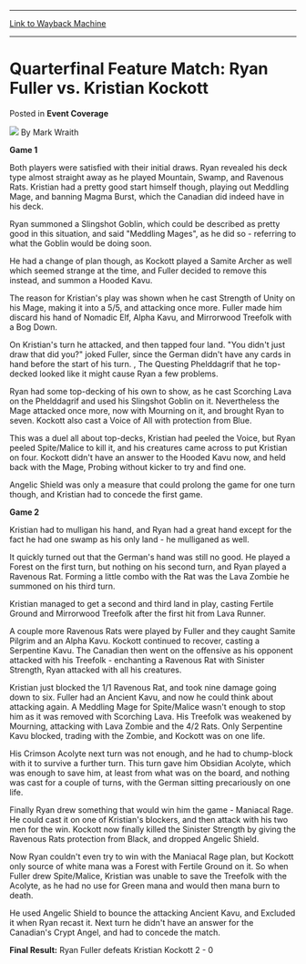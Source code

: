 
---
[Link to Wayback Machine](https://web.archive.org/web/20211127125210/https://magic.wizards.com/en/articles/archive/event-coverage/quarterfinal-feature-match-ryan-fuller-vs-kristian-kockott-2000-01)

[_metadata_:author]:- "Mark Wraith"
[_metadata_:description]:- "Game 1 Both players were satisfied with their initial draws. Ryan revealed his deck type almost straight away as he played Mountain, Swamp, and Ravenous Rats. Kristian had a pretty good start himself though, playing out Meddling Mage, and banning Magma Burst, which the Canadian did indeed have in his deck. Ryan summoned a Slingshot Goblin, which could be described as pretty"
[_metadata_:generator]:- "Drupal 7 (http://drupal.org)"
[_metadata_:node]:- "809011"
[_metadata_:source]:- "div-main-content"
[_metadata_:title]:- "Quarterfinal Feature Match: Ryan Fuller vs. Kristian Kockott"
[_metadata_:wayback_capture_timestamp]:- "2021-11-27 12:52:10"
[_metadata_:wayback_raw_url]:- "https://web.archive.org/web/20211127125210id_/https://magic.wizards.com/en/articles/archive/event-coverage/quarterfinal-feature-match-ryan-fuller-vs-kristian-kockott-2000-01"
[_metadata_:wayback_url]:- "https://magic.wizards.com/en/articles/archive/event-coverage/quarterfinal-feature-match-ryan-fuller-vs-kristian-kockott-2000-01"
---


Quarterfinal Feature Match: Ryan Fuller vs. Kristian Kockott
============================================================



 Posted in **Event Coverage**







![](https://media.magic.wizards.com/styles/auth_small/public/generic-avatar-150_92.png)
By Mark Wraith











**Game 1**


Both players were satisfied with their initial draws. Ryan revealed his deck type almost straight away as he played Mountain, Swamp, and Ravenous Rats. Kristian had a pretty good start himself though, playing out Meddling Mage, and banning Magma Burst, which the Canadian did indeed have in his deck.


Ryan summoned a Slingshot Goblin, which could be described as pretty good in this situation, and said "Meddling Mages", as he did so - referring to what the Goblin would be doing soon.


He had a change of plan though, as Kockott played a Samite Archer as well which seemed strange at the time, and Fuller decided to remove this instead, and summon a Hooded Kavu.


The reason for Kristian's play was shown when he cast Strength of Unity on his Mage, making it into a 5/5, and attacking once more. Fuller made him discard his hand of Nomadic Elf, Alpha Kavu, and Mirrorwood Treefolk with a Bog Down.


On Kristian's turn he attacked, and then tapped four land. "You didn't just draw that did you?" joked Fuller, since the German didn't have any cards in hand before the start of his turn. , The Questing Phelddagrif that he top-decked looked like it might cause Ryan a few problems.


Ryan had some top-decking of his own to show, as he cast Scorching Lava on the Phelddagrif and used his Slingshot Goblin on it. Nevertheless the Mage attacked once more, now with Mourning on it, and brought Ryan to seven. Kockott also cast a Voice of All with protection from Blue. 


This was a duel all about top-decks, Kristian had peeled the Voice, but Ryan peeled Spite/Malice to kill it, and his creatures came across to put Kristian on four. Kockott didn't have an answer to the Hooded Kavu now, and held back with the Mage, Probing without kicker to try and find one.


Angelic Shield was only a measure that could prolong the game for one turn though, and Kristian had to concede the first game.


**Game 2**


Kristian had to mulligan his hand, and Ryan had a great hand except for the fact he had one swamp as his only land - he mulliganed as well.


It quickly turned out that the German's hand was still no good. He played a Forest on the first turn, but nothing on his second turn, and Ryan played a Ravenous Rat. Forming a little combo with the Rat was the Lava Zombie he summoned on his third turn.


Kristian managed to get a second and third land in play, casting Fertile Ground and Mirrorwood Treefolk after the first hit from Lava Runner.


A couple more Ravenous Rats were played by Fuller and they caught Samite Pilgrim and an Alpha Kavu. Kockott continued to recover, casting a Serpentine Kavu. The Canadian then went on the offensive as his opponent attacked with his Treefolk - enchanting a Ravenous Rat with Sinister Strength, Ryan attacked with all his creatures.


Kristian just blocked the 1/1 Ravenous Rat, and took nine damage going down to six. Fuller had an Ancient Kavu, and now he could think about attacking again. A Meddling Mage for Spite/Malice wasn't enough to stop him as it was removed with Scorching Lava. His Treefolk was weakened by Mourning, attacking with Lava Zombie and the 4/2 Rats. Only Serpentine Kavu blocked, trading with the Zombie, and Kockott was on one life.


His Crimson Acolyte next turn was not enough, and he had to chump-block with it to survive a further turn. This turn gave him Obsidian Acolyte, which was enough to save him, at least from what was on the board, and nothing was cast for a couple of turns, with the German sitting precariously on one life.


Finally Ryan drew something that would win him the game - Maniacal Rage. He could cast it on one of Kristian's blockers, and then attack with his two men for the win. Kockott now finally killed the Sinister Strength by giving the Ravenous Rats protection from Black, and dropped Angelic Shield.


Now Ryan couldn't even try to win with the Maniacal Rage plan, but Kockott only source of white mana was a Forest with Fertile Ground on it. So when Fuller drew Spite/Malice, Kristian was unable to save the Treefolk with the Acolyte, as he had no use for Green mana and would then mana burn to death. 


He used Angelic Shield to bounce the attacking Ancient Kavu, and Excluded it when Ryan recast it. Next turn he didn't have an answer for the Canadian's Crypt Angel, and had to concede the match.


**Final Result:** Ryan Fuller defeats Kristian Kockott 2 - 0







